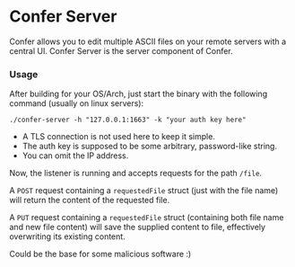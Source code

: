 # Confer Server

Confer allows you to edit multiple ASCII files on your remote servers with a
central UI. Confer Server is the server component of Confer.

### Usage

After building for your OS/Arch, just start the binary with the following 
command (usually on linux servers):
    
    ./confer-server -h "127.0.0.1:1663" -k "your auth key here"
    
* A TLS connection is not used here to keep it simple.
* The auth key is supposed to be some arbitrary, password-like string.
* You can omit the IP address.

Now, the listener is running and accepts requests for the path ``/file``.

A ``POST`` request containing a ``requestedFile`` struct (just with the file 
name) will return the content of the requested file.

A ``PUT`` request containing a ``requestedFile`` struct (containing both file 
name and new file content) will save the supplied content to file, 
effectively overwriting its existing content.

Could be the base for some malicious software :)
